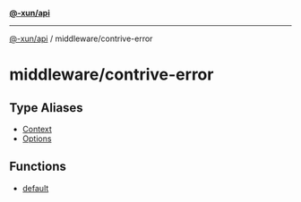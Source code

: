 [**@-xun/api**](../../README.md)

***

[@-xun/api](../../README.md) / middleware/contrive-error

# middleware/contrive-error

## Type Aliases

- [Context](type-aliases/Context.md)
- [Options](type-aliases/Options.md)

## Functions

- [default](functions/default.md)
